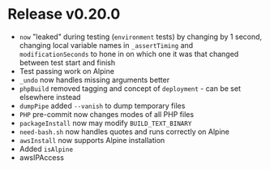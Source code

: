# Release v0.20.0

- `now` "leaked" during testing (`environment` tests) by changing by 1 second, changing local variable names in `_assertTiming` and `modificationSeconds` to hone in on which one it was that changed between test start and finish
- Test passing work on Alpine
- `_undo` now handles missing arguments better
- `phpBuild` removed tagging and concept of `deployment` - can be set elsewhere instead
- `dumpPipe` added `--vanish` to dump temporary files
- `PHP` pre-commit now changes modes of all PHP files
- `packageInstall` now may modify `BUILD_TEXT_BINARY`
- `need-bash.sh` now handles quotes and runs correctly on Alpine
- `awsInstall` now supports Alpine installation
- Added `isAlpine`
- awsIPAccess
